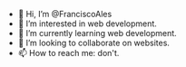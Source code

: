 - 👋 Hi, I’m @FranciscoAles
- 👀 I’m interested in web development.
- 🌱 I’m currently learning web development.
- 💞️ I’m looking to collaborate on websites.
- 📫 How to reach me: don't.
